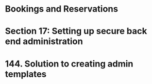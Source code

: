 # Bookings and Reservations

# Section 17: Setting up secure back end administration

# 144. Solution to creating admin templates
